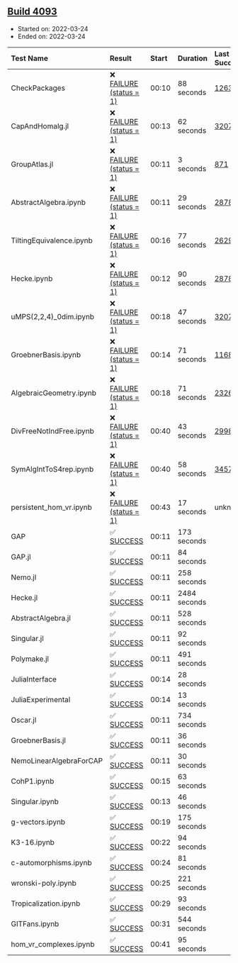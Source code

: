 ## [Build 4093](https://oscarci.mathematik.uni-kl.de/job/oscar-stable/4093/)

* Started on: 2022-03-24
* Ended on: 2022-03-24

| Test Name    | Result | Start | Duration | Last Success | First Failure |
|:-------------|:-------|:------|:---------|:-------------|:--------------|
| CheckPackages | ❌ [FAILURE (status = 1)](https://oscarci.mathematik.uni-kl.de/job/oscar-stable/4093/artifact/logs/build-4093/CheckPackages.log) | 00:10 | 88 seconds | [1263](https://oscarci.mathematik.uni-kl.de/job/oscar-stable/1263/) | [1264](https://oscarci.mathematik.uni-kl.de/job/oscar-stable/1264/) |
| CapAndHomalg.jl | ❌ [FAILURE (status = 1)](https://oscarci.mathematik.uni-kl.de/job/oscar-stable/4093/artifact/logs/build-4093/CapAndHomalg.jl.log) | 00:13 | 62 seconds | [3207](https://oscarci.mathematik.uni-kl.de/job/oscar-stable/3207/) | [3208](https://oscarci.mathematik.uni-kl.de/job/oscar-stable/3208/) |
| GroupAtlas.jl | ❌ [FAILURE (status = 1)](https://oscarci.mathematik.uni-kl.de/job/oscar-stable/4093/artifact/logs/build-4093/GroupAtlas.jl.log) | 00:11 | 3 seconds | [871](https://oscarci.mathematik.uni-kl.de/job/oscar-stable/871/) | [872](https://oscarci.mathematik.uni-kl.de/job/oscar-stable/872/) |
| AbstractAlgebra.ipynb | ❌ [FAILURE (status = 1)](https://oscarci.mathematik.uni-kl.de/job/oscar-stable/4093/artifact/logs/build-4093/AbstractAlgebra.ipynb.log) | 00:11 | 29 seconds | [2878](https://oscarci.mathematik.uni-kl.de/job/oscar-stable/2878/) | [2879](https://oscarci.mathematik.uni-kl.de/job/oscar-stable/2879/) |
| TiltingEquivalence.ipynb | ❌ [FAILURE (status = 1)](https://oscarci.mathematik.uni-kl.de/job/oscar-stable/4093/artifact/logs/build-4093/TiltingEquivalence.ipynb.log) | 00:16 | 77 seconds | [2629](https://oscarci.mathematik.uni-kl.de/job/oscar-stable/2629/) | [2630](https://oscarci.mathematik.uni-kl.de/job/oscar-stable/2630/) |
| Hecke.ipynb | ❌ [FAILURE (status = 1)](https://oscarci.mathematik.uni-kl.de/job/oscar-stable/4093/artifact/logs/build-4093/Hecke.ipynb.log) | 00:12 | 90 seconds | [2878](https://oscarci.mathematik.uni-kl.de/job/oscar-stable/2878/) | [2879](https://oscarci.mathematik.uni-kl.de/job/oscar-stable/2879/) |
| uMPS(2,2,4)_0dim.ipynb | ❌ [FAILURE (status = 1)](https://oscarci.mathematik.uni-kl.de/job/oscar-stable/4093/artifact/logs/build-4093/uMPS-2-2-4-_0dim.ipynb.log) | 00:18 | 47 seconds | [3207](https://oscarci.mathematik.uni-kl.de/job/oscar-stable/3207/) | [3208](https://oscarci.mathematik.uni-kl.de/job/oscar-stable/3208/) |
| GroebnerBasis.ipynb | ❌ [FAILURE (status = 1)](https://oscarci.mathematik.uni-kl.de/job/oscar-stable/4093/artifact/logs/build-4093/GroebnerBasis.ipynb.log) | 00:14 | 71 seconds | [1168](https://oscarci.mathematik.uni-kl.de/job/oscar-stable/1168/) | [1169](https://oscarci.mathematik.uni-kl.de/job/oscar-stable/1169/) |
| AlgebraicGeometry.ipynb | ❌ [FAILURE (status = 1)](https://oscarci.mathematik.uni-kl.de/job/oscar-stable/4093/artifact/logs/build-4093/AlgebraicGeometry.ipynb.log) | 00:18 | 71 seconds | [2326](https://oscarci.mathematik.uni-kl.de/job/oscar-stable/2326/) | [2327](https://oscarci.mathematik.uni-kl.de/job/oscar-stable/2327/) |
| DivFreeNotIndFree.ipynb | ❌ [FAILURE (status = 1)](https://oscarci.mathematik.uni-kl.de/job/oscar-stable/4093/artifact/logs/build-4093/DivFreeNotIndFree.ipynb.log) | 00:40 | 43 seconds | [2998](https://oscarci.mathematik.uni-kl.de/job/oscar-stable/2998/) | [2999](https://oscarci.mathematik.uni-kl.de/job/oscar-stable/2999/) |
| SymAlgIntToS4rep.ipynb | ❌ [FAILURE (status = 1)](https://oscarci.mathematik.uni-kl.de/job/oscar-stable/4093/artifact/logs/build-4093/SymAlgIntToS4rep.ipynb.log) | 00:40 | 58 seconds | [3457](https://oscarci.mathematik.uni-kl.de/job/oscar-stable/3457/) | [3458](https://oscarci.mathematik.uni-kl.de/job/oscar-stable/3458/) |
| persistent_hom_vr.ipynb | ❌ [FAILURE (status = 1)](https://oscarci.mathematik.uni-kl.de/job/oscar-stable/4093/artifact/logs/build-4093/persistent_hom_vr.ipynb.log) | 00:43 | 17 seconds | unknown | unknown |
| GAP | ✅ [SUCCESS](https://oscarci.mathematik.uni-kl.de/job/oscar-stable/4093/artifact/logs/build-4093/GAP.log) | 00:11 | 173 seconds |  |  |
| GAP.jl | ✅ [SUCCESS](https://oscarci.mathematik.uni-kl.de/job/oscar-stable/4093/artifact/logs/build-4093/GAP.jl.log) | 00:11 | 84 seconds |  |  |
| Nemo.jl | ✅ [SUCCESS](https://oscarci.mathematik.uni-kl.de/job/oscar-stable/4093/artifact/logs/build-4093/Nemo.jl.log) | 00:11 | 258 seconds |  |  |
| Hecke.jl | ✅ [SUCCESS](https://oscarci.mathematik.uni-kl.de/job/oscar-stable/4093/artifact/logs/build-4093/Hecke.jl.log) | 00:11 | 2484 seconds |  |  |
| AbstractAlgebra.jl | ✅ [SUCCESS](https://oscarci.mathematik.uni-kl.de/job/oscar-stable/4093/artifact/logs/build-4093/AbstractAlgebra.jl.log) | 00:11 | 528 seconds |  |  |
| Singular.jl | ✅ [SUCCESS](https://oscarci.mathematik.uni-kl.de/job/oscar-stable/4093/artifact/logs/build-4093/Singular.jl.log) | 00:11 | 92 seconds |  |  |
| Polymake.jl | ✅ [SUCCESS](https://oscarci.mathematik.uni-kl.de/job/oscar-stable/4093/artifact/logs/build-4093/Polymake.jl.log) | 00:11 | 491 seconds |  |  |
| JuliaInterface | ✅ [SUCCESS](https://oscarci.mathematik.uni-kl.de/job/oscar-stable/4093/artifact/logs/build-4093/JuliaInterface.log) | 00:14 | 28 seconds |  |  |
| JuliaExperimental | ✅ [SUCCESS](https://oscarci.mathematik.uni-kl.de/job/oscar-stable/4093/artifact/logs/build-4093/JuliaExperimental.log) | 00:14 | 13 seconds |  |  |
| Oscar.jl | ✅ [SUCCESS](https://oscarci.mathematik.uni-kl.de/job/oscar-stable/4093/artifact/logs/build-4093/Oscar.jl.log) | 00:11 | 734 seconds |  |  |
| GroebnerBasis.jl | ✅ [SUCCESS](https://oscarci.mathematik.uni-kl.de/job/oscar-stable/4093/artifact/logs/build-4093/GroebnerBasis.jl.log) | 00:11 | 36 seconds |  |  |
| NemoLinearAlgebraForCAP | ✅ [SUCCESS](https://oscarci.mathematik.uni-kl.de/job/oscar-stable/4093/artifact/logs/build-4093/NemoLinearAlgebraForCAP.log) | 00:11 | 30 seconds |  |  |
| CohP1.ipynb | ✅ [SUCCESS](https://oscarci.mathematik.uni-kl.de/job/oscar-stable/4093/artifact/logs/build-4093/CohP1.ipynb.log) | 00:15 | 63 seconds |  |  |
| Singular.ipynb | ✅ [SUCCESS](https://oscarci.mathematik.uni-kl.de/job/oscar-stable/4093/artifact/logs/build-4093/Singular.ipynb.log) | 00:13 | 46 seconds |  |  |
| g-vectors.ipynb | ✅ [SUCCESS](https://oscarci.mathematik.uni-kl.de/job/oscar-stable/4093/artifact/logs/build-4093/g-vectors.ipynb.log) | 00:19 | 175 seconds |  |  |
| K3-16.ipynb | ✅ [SUCCESS](https://oscarci.mathematik.uni-kl.de/job/oscar-stable/4093/artifact/logs/build-4093/K3-16.ipynb.log) | 00:22 | 94 seconds |  |  |
| c-automorphisms.ipynb | ✅ [SUCCESS](https://oscarci.mathematik.uni-kl.de/job/oscar-stable/4093/artifact/logs/build-4093/c-automorphisms.ipynb.log) | 00:24 | 81 seconds |  |  |
| wronski-poly.ipynb | ✅ [SUCCESS](https://oscarci.mathematik.uni-kl.de/job/oscar-stable/4093/artifact/logs/build-4093/wronski-poly.ipynb.log) | 00:25 | 221 seconds |  |  |
| Tropicalization.ipynb | ✅ [SUCCESS](https://oscarci.mathematik.uni-kl.de/job/oscar-stable/4093/artifact/logs/build-4093/Tropicalization.ipynb.log) | 00:29 | 93 seconds |  |  |
| GITFans.ipynb | ✅ [SUCCESS](https://oscarci.mathematik.uni-kl.de/job/oscar-stable/4093/artifact/logs/build-4093/GITFans.ipynb.log) | 00:31 | 544 seconds |  |  |
| hom_vr_complexes.ipynb | ✅ [SUCCESS](https://oscarci.mathematik.uni-kl.de/job/oscar-stable/4093/artifact/logs/build-4093/hom_vr_complexes.ipynb.log) | 00:41 | 95 seconds |  |  |
